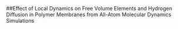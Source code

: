 
##Effect of Local Dynamics on Free Volume Elements and Hydrogen Diffusion in Polymer Membranes from All-Atom Molecular Dynamics Simulations
